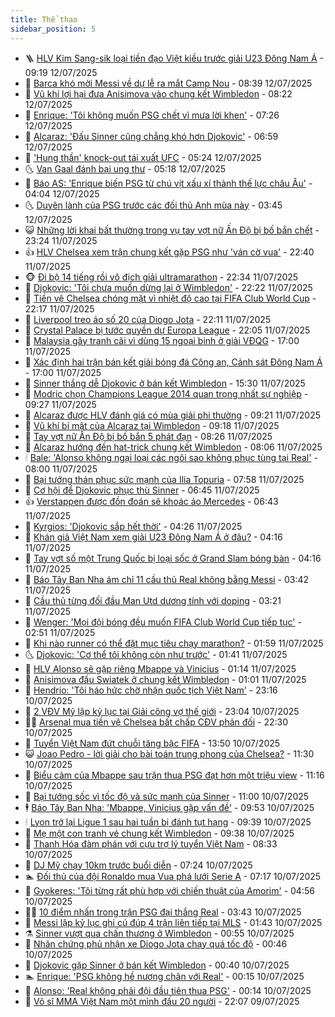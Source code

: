 ```yaml
---
title: Thể thao
sidebar_position: 5
---
```


<!-- vnexpress-the-thao:START -->
- 🪜 [HLV Kim Sang-sik loại tiền đạo Việt kiều trước giải U23 Đông Nam Á](https://vnexpress.net/hlv-kim-sang-sik-loai-tien-dao-viet-kieu-truoc-giai-u23-dong-nam-a-4913461.html) - 09:19 12/07/2025
- 🦩 [Barca khó mời Messi về dự lễ ra mắt Camp Nou](https://vnexpress.net/barca-kho-moi-messi-ve-du-le-ra-mat-camp-nou-4913439.html) - 08:39 12/07/2025
- 🧰 [Vũ khí lợi hại đưa Anisimova vào chung kết Wimbledon](https://vnexpress.net/vu-khi-loi-hai-dua-anisimova-vao-chung-ket-wimbledon-4913446.html) - 08:22 12/07/2025
- 🤗 [Enrique: &#39;Tôi không muốn PSG chết vì mưa lời khen&#39;](https://vnexpress.net/enrique-toi-khong-muon-psg-chet-vi-mua-loi-khen-4913375.html) - 07:26 12/07/2025
- 🥳 [Alcaraz: &#39;Đấu Sinner cũng chẳng khó hơn Djokovic&#39;](https://vnexpress.net/alcaraz-dau-sinner-cung-chang-kho-hon-djokovic-4913433.html) - 06:59 12/07/2025
- 🦣 [&#39;Hung thần&#39; knock-out tái xuất UFC](https://vnexpress.net/hung-than-knock-out-tai-xuat-ufc-4913357.html) - 05:24 12/07/2025
- 🌜 [Van Gaal đánh bại ung thư](https://vnexpress.net/van-gaal-danh-bai-ung-thu-4913404.html) - 05:18 12/07/2025
- 🫶 [Báo AS: &#39;Enrique biến PSG từ chú vịt xấu xí thành thế lực châu Âu&#39;](https://vnexpress.net/bao-as-enrique-bien-psg-tu-chu-vit-xau-xi-thanh-the-luc-chau-au-4913333.html) - 04:04 12/07/2025
- 🌜 [Duyên lành của PSG trước các đối thủ Anh mùa này](https://vnexpress.net/duyen-lanh-cua-psg-truoc-cac-doi-thu-anh-mua-nay-4913295.html) - 03:45 12/07/2025
- 😺 [Những lời khai bất thường trong vụ tay vợt nữ Ấn Độ bị bố bắn chết](https://vnexpress.net/nhung-loi-khai-bat-thuong-trong-vu-tay-vot-nu-an-do-bi-bo-ban-chet-4913054.html) - 23:24 11/07/2025
- 👍 [HLV Chelsea xem trận chung kết gặp PSG như &#39;ván cờ vua&#39;](https://vnexpress.net/hlv-chelsea-xem-tran-chung-ket-gap-psg-nhu-van-co-vua-4913255.html) - 22:40 11/07/2025
- 🐵 [Đi bộ 14 tiếng rồi vô địch giải ultramarathon](https://vnexpress.net/di-bo-14-tieng-roi-vo-dich-giai-ultramarathon-4913259.html) - 22:34 11/07/2025
- 💫 [Djokovic: &#39;Tôi chưa muốn dừng lại ở Wimbledon&#39;](https://vnexpress.net/djokovic-toi-chua-muon-dung-lai-o-wimbledon-4913258.html) - 22:22 11/07/2025
- 🦆 [Tiền vệ Chelsea chóng mặt vì nhiệt độ cao tại FIFA Club World Cup](https://vnexpress.net/tien-ve-chelsea-chong-mat-vi-nhiet-do-cao-tai-fifa-club-world-cup-4913257.html) - 22:17 11/07/2025
- 🙉 [Liverpool treo áo số 20 của Diogo Jota](https://vnexpress.net/liverpool-treo-ao-so-20-cua-diogo-jota-4913254.html) - 22:11 11/07/2025
- 📝 [Crystal Palace bị tước quyền dự Europa League](https://vnexpress.net/crystal-palace-bi-tuoc-quyen-du-europa-league-4913231.html) - 22:05 11/07/2025
- 💯 [Malaysia gây tranh cãi vì dùng 15 ngoại binh ở giải VĐQG](https://vnexpress.net/malaysia-gay-tranh-cai-vi-dung-15-ngoai-binh-o-giai-vdqg-4913114.html) - 17:00 11/07/2025
- 🌈 [Xác định hai trận bán kết giải bóng đá Công an, Cảnh sát Đông Nam Á](https://vnexpress.net/xac-dinh-hai-tran-ban-ket-giai-bong-da-cong-an-canh-sat-dong-nam-a-4913219.html) - 17:00 11/07/2025
- 🦩 [Sinner thắng dễ Djokovic ở bán kết Wimbledon](https://vnexpress.net/ket-qua-djokovic-vs-sinner-4913181.html) - 15:30 11/07/2025
- 🐲 [Modric chọn Champions League 2014 quan trọng nhất sự nghiệp](https://vnexpress.net/modric-chon-champions-league-2014-quan-trong-nhat-su-nghiep-4913011.html) - 09:27 11/07/2025
- 🌁 [Alcaraz được HLV đánh giá có mùa giải phi thường](https://vnexpress.net/alcaraz-duoc-hlv-danh-gia-co-mua-giai-phi-thuong-4913065.html) - 09:21 11/07/2025
- 💯 [Vũ khí bí mật của Alcaraz tại Wimbledon](https://vnexpress.net/vu-khi-bi-mat-cua-alcaraz-tai-wimbledon-4913074.html) - 09:18 11/07/2025
- 🌝 [Tay vợt nữ Ấn Độ bị bố bắn 5 phát đạn](https://vnexpress.net/tay-vot-nu-an-do-bi-bo-ban-5-phat-dan-4913017.html) - 08:26 11/07/2025
- 🤖 [Alcaraz hướng đến hat-trick chung kết Wimbledon](https://vnexpress.net/alcaraz-huong-den-hat-trick-chung-ket-wimbledon-4912996.html) - 08:06 11/07/2025
- 🕯 [Bale: &#39;Alonso không ngại loại các ngôi sao không phục tùng tại Real&#39;](https://vnexpress.net/bale-alonso-khong-ngai-loai-cac-ngoi-sao-khong-phuc-tung-tai-real-4912957.html) - 08:00 11/07/2025
- 🧰 [Bại tướng thán phục sức mạnh của Ilia Topuria](https://vnexpress.net/bai-tuong-than-phuc-suc-manh-cua-ilia-topuria-4912946.html) - 07:58 11/07/2025
- 🥳 [Cơ hội để Djokovic phục thù Sinner](https://vnexpress.net/co-hoi-de-djokovic-phuc-thu-sinner-4912913.html) - 06:45 11/07/2025
- 👍 [Verstappen được đồn đoán sẽ khoác áo Mercedes](https://vnexpress.net/verstappen-duoc-don-doan-se-khoac-ao-mercedes-4912929.html) - 06:43 11/07/2025
- 💪 [Kyrgios: &#39;Djokovic sắp hết thời&#39;](https://vnexpress.net/kyrgios-djokovic-sap-het-thoi-4912888.html) - 04:26 11/07/2025
- 👹 [Khán giả Việt Nam xem giải U23 Đông Nam Á ở đâu?](https://vnexpress.net/khan-gia-viet-nam-xem-giai-u23-dong-nam-a-o-dau-4911989.html) - 04:16 11/07/2025
- 🧰 [Tay vợt số một Trung Quốc bị loại sốc ở Grand Slam bóng bàn](https://vnexpress.net/tay-vot-so-mot-trung-quoc-bi-loai-soc-o-grand-slam-bong-ban-4912882.html) - 04:16 11/07/2025
- 🚀 [Báo Tây Ban Nha ám chỉ 11 cầu thủ Real không bằng Messi](https://vnexpress.net/bao-tay-ban-nha-am-chi-11-cau-thu-real-khong-bang-messi-4912774.html) - 03:42 11/07/2025
- 🎃 [Cầu thủ từng đối đầu Man Utd dương tính với doping](https://vnexpress.net/cau-thu-tung-doi-dau-man-utd-duong-tinh-voi-doping-4912771.html) - 03:21 11/07/2025
- 🧰 [Wenger: &#39;Mọi đội bóng đều muốn FIFA Club World Cup tiếp tục&#39;](https://vnexpress.net/wenger-moi-doi-bong-deu-muon-fifa-club-world-cup-tiep-tuc-4912797.html) - 02:51 11/07/2025
- 👀 [Khi nào runner có thể đặt mục tiêu chạy marathon?](https://vnexpress.net/khi-nao-runner-co-the-dat-muc-tieu-chay-marathon-4912760.html) - 01:59 11/07/2025
- 🌜 [Djokovic: &#39;Cơ thể tôi không còn như trước&#39;](https://vnexpress.net/djokovic-co-the-toi-khong-con-nhu-truoc-4912770.html) - 01:41 11/07/2025
- 🫶 [HLV Alonso sẽ gặp riêng Mbappe và Vinicius](https://vnexpress.net/hlv-alonso-se-gap-rieng-mbappe-va-vinicius-4912735.html) - 01:14 11/07/2025
- 🦄 [Anisimova đấu Swiatek ở chung kết Wimbledon](https://vnexpress.net/anisimova-dau-swiatek-o-chung-ket-wimbledon-4912753.html) - 01:01 11/07/2025
- 🥳 [Hendrio: &#39;Tôi háo hức chờ nhận quốc tịch Việt Nam&#39;](https://vnexpress.net/hendrio-toi-hao-huc-cho-nhan-quoc-tich-viet-nam-4912657.html) - 23:16 10/07/2025
- 🐲 [2 VĐV Mỹ lập kỷ lục tại Giải cõng vợ thế giới](https://vnexpress.net/2-vdv-my-lap-ky-luc-tai-giai-cong-vo-the-gioi-4912726.html) - 23:04 10/07/2025
- 🧑‍🏫 [Arsenal mua tiền vệ Chelsea bất chấp CĐV phản đối](https://vnexpress.net/arsenal-mua-tien-ve-chelsea-bat-chap-cdv-phan-doi-4912725.html) - 22:30 10/07/2025
- 🤔 [Tuyển Việt Nam đứt chuỗi tăng bậc FIFA](https://vnexpress.net/tuyen-viet-nam-dut-chuoi-tang-bac-fifa-4912693.html) - 13:50 10/07/2025
- 😺 [Joao Pedro - lời giải cho bài toán trung phong của Chelsea?](https://vnexpress.net/joao-pedro-loi-giai-cho-bai-toan-trung-phong-cua-chelsea-4912548.html) - 11:30 10/07/2025
- 💪 [Biểu cảm của Mbappe sau trận thua PSG đạt hơn một triệu view](https://vnexpress.net/bieu-cam-cua-mbappe-sau-tran-thua-psg-dat-hon-mot-trieu-view-4912631.html) - 11:16 10/07/2025
- 💼 [Bại tướng sốc vì tốc độ và sức mạnh của Sinner](https://vnexpress.net/bai-tuong-soc-vi-toc-do-va-suc-manh-cua-sinner-4912629.html) - 11:00 10/07/2025
- 🕴 [Báo Tây Ban Nha: &#39;Mbappe, Vinicius gặp vấn đề&#39;](https://vnexpress.net/bao-tay-ban-nha-mbappe-vinicius-gap-van-de-4912617.html) - 09:53 10/07/2025
- 🕯 [Lyon trở lại Ligue 1 sau hai tuần bị đánh tụt hạng](https://vnexpress.net/lyon-tro-lai-ligue-1-sau-hai-tuan-bi-danh-tut-hang-4912560.html) - 09:39 10/07/2025
- 📝 [Mẹ một con tranh vé chung kết Wimbledon](https://vnexpress.net/me-mot-con-tranh-ve-chung-ket-wimbledon-4912616.html) - 09:38 10/07/2025
- 🧐 [Thanh Hóa đàm phán với cựu trợ lý tuyển Việt Nam](https://vnexpress.net/thanh-hoa-dam-phan-voi-cuu-tro-ly-tuyen-viet-nam-4912557.html) - 08:33 10/07/2025
- 🙉 [DJ Mỹ chạy 10km trước buổi diễn](https://vnexpress.net/dj-my-chay-10km-truoc-buoi-dien-4912272.html) - 07:24 10/07/2025
- 🏊 [Đối thủ của đội Ronaldo mua Vua phá lưới Serie A](https://vnexpress.net/doi-thu-cua-doi-ronaldo-mua-vua-pha-luoi-serie-a-4912465.html) - 07:17 10/07/2025
- 🌊 [Gyokeres: &#39;Tôi từng rất phù hợp với chiến thuật của Amorim&#39;](https://vnexpress.net/gyokeres-toi-tung-rat-phu-hop-voi-chien-thuat-cua-amorim-4912419.html) - 04:56 10/07/2025
- 👨‍🏫 [10 điểm nhấn trong trận PSG đại thắng Real](https://vnexpress.net/10-diem-nhan-trong-tran-psg-dai-thang-real-4912305.html) - 03:43 10/07/2025
- 🥷 [Messi lập kỷ lục ghi cú đúp 4 trận liên tiếp tại MLS](https://vnexpress.net/messi-lap-ky-luc-ghi-cu-dup-4-tran-lien-tiep-tai-mls-4912306.html) - 01:43 10/07/2025
- ⚗️ [Sinner vượt qua chấn thương ở Wimbledon](https://vnexpress.net/sinner-vuot-qua-chan-thuong-o-wimbledon-4912269.html) - 00:55 10/07/2025
- 🌮 [Nhân chứng phủ nhận xe Diogo Jota chạy quá tốc độ](https://vnexpress.net/nhan-chung-phu-nhan-xe-diogo-jota-chay-qua-toc-do-4912262.html) - 00:46 10/07/2025
- 🤩 [Djokovic gặp Sinner ở bán kết Wimbledon](https://vnexpress.net/djokovic-gap-sinner-o-ban-ket-wimbledon-4912267.html) - 00:40 10/07/2025
- 🏊 [Enrique: &#39;PSG không hề nương chân với Real&#39;](https://vnexpress.net/enrique-psg-khong-he-nuong-chan-voi-real-4912252.html) - 00:15 10/07/2025
- 🐎 [Alonso: &#39;Real không phải đội đầu tiên thua PSG&#39;](https://vnexpress.net/alonso-real-khong-phai-doi-dau-tien-thua-psg-4912244.html) - 00:14 10/07/2025
- 💫 [Võ sĩ MMA Việt Nam một mình đấu 20 người](https://vnexpress.net/vo-si-mma-viet-nam-mot-minh-dau-20-nguoi-4912239.html) - 22:07 09/07/2025<!-- vnexpress-the-thao:END -->
